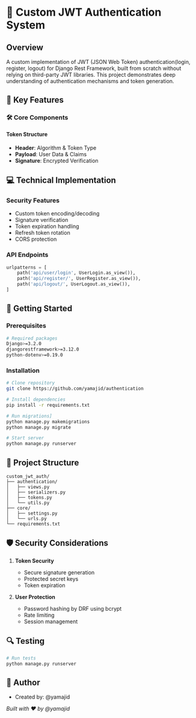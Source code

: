 # 🔐 Custom JWT Authentication System

## Overview
A custom implementation of JWT (JSON Web Token) authentication(login, register, logout) for Django Rest Framework, built from scratch without relying on third-party JWT libraries. This project demonstrates deep understanding of authentication mechanisms and token generation.

## 🌟 Key Features



### 🛠 Core Components


#### Token Structure
- **Header**: Algorithm & Token Type
- **Payload**: User Data & Claims
- **Signature**: Encrypted Verification

## 💻 Technical Implementation

### Security Features
- Custom token encoding/decoding
- Signature verification
- Token expiration handling
- Refresh token rotation
- CORS protection

### API Endpoints
```python
urlpatterns = [
    path('api/user/login', UserLogin.as_view()),
    path('api/register/', UserRegister.as_view()),
    path('api/logout/', UserLogout.as_view()),
]
```

## 🚀 Getting Started

### Prerequisites
```bash
# Required packages
Django>=3.2.0
djangorestframework>=3.12.0
python-dotenv>=0.19.0
```

### Installation
```bash
# Clone repository
git clone https://github.com/yamajid/authentication

# Install dependencies
pip install -r requirements.txt

# Run migrations]
python manage.py makemigrations
python manage.py migrate

# Start server
python manage.py runserver
```

## 📝 Project Structure
```
custom_jwt_auth/
├── authentication/
│   ├── views.py
│   ├── serializers.py
│   ├── tokens.py
│   └── utils.py
├── core/
│   ├── settings.py
│   └── urls.py
└── requirements.txt
```

## 🛡️ Security Considerations

1. **Token Security**
   - Secure signature generation
   - Protected secret keys
   - Token expiration

2. **User Protection**
   - Password hashing by DRF using bcrypt
   - Rate limiting
   - Session management

## 🔍 Testing
```bash
# Run tests
python manage.py runserver

```

## 👤 Author
- Created by: @yamajid






*Built with ❤️ by @yamajid*
